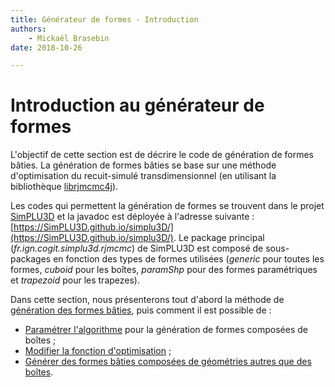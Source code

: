 ```yaml
---
title: Générateur de formes - Introduction
authors:
    - Mickaël Brasebin
date: 2018-10-26

---
```


# Introduction au générateur de formes

L'objectif de cette section est de décrire le code de génération de formes bâties. La génération de formes bâties se base sur une méthode d'optimisation du recuit-simulé transdimensionnel (en utilisant la bibliothèque [librjmcmc4j](https://github.com/IGNF/librjmcmc4j)).

Les codes qui permettent la génération de formes se trouvent dans le projet [SimPLU3D](https://github.com/SimPLU3D/simplu3D) et la javadoc est déployée à l'adresse suivante :  [https://SimPLU3D.github.io/simplu3D/](https://SimPLU3D.github.io/simplu3D/). Le package principal (*fr.ign.cogit.simplu3d.rjmcmc*) de SimPLU3D est composé de sous-packages en fonction des types de formes utilisées (*generic* pour toutes les formes, *cuboid* pour les boîtes, *paramShp* pour des formes paramétriques et *trapezoid* pour les trapezes).

Dans cette section, nous présenterons tout d'abord la méthode de [génération des formes bâties](principe.md), puis comment il est possible de :

- [Paramétrer l'algorithme](custom-generator.md) pour la génération de formes composées de boîtes ;
- [Modifier la fonction d'optimisation](custom-generator.md) ;
- [Générer des formes bâties composées de géométries autres que des boîtes](custom-shape.md).
